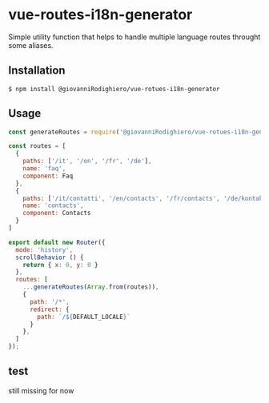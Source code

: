 # vue-routes-i18n-generator
Simple utility function that helps to handle multiple language routes throught some aliases.

## Installation
`$ npm install @giovanniRodighiero/vue-rotues-i18n-generator`

## Usage
```js
const generateRoutes = require('@giovanniRodighiero/vue-rotues-i18n-generator');

const routes = [
  {
    paths: ['/it', '/en', '/fr', '/de'],
    name: 'faq',
    component: Faq
  },
  {
    paths: ['/it/contatti', '/en/contacts', '/fr/contacts', '/de/kontakte'],
    name: 'contacts',
    component: Contacts
  }
]

export default new Router({
  mode: 'history',
  scrollBehavior () {
    return { x: 0, y: 0 }
  },
  routes: [
    ...generateRoutes(Array.from(routes)),
    {
      path: '/*',
      redirect: {
        path: `/${DEFAULT_LOCALE}`
      }
    },
  ]
});
```

## test
still missing for now